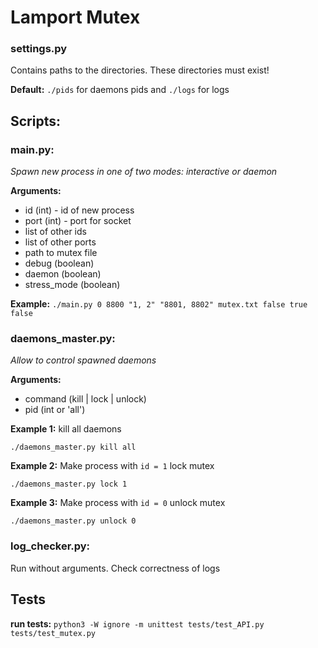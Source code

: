 # Lamport Mutex #

### settings.py ###
Contains paths to the directories.
These directories must exist!

**Default:** ```./pids``` for daemons pids and ```./logs``` for logs
## Scripts: ##
### main.py: ###
_Spawn new process in one of two modes: interactive or daemon_

**Arguments:**
  * id (int) - id of new process
  * port (int) - port for socket
  * list of other ids
  * list of other ports
  * path to mutex file
  * debug (boolean)
  * daemon (boolean)
  * stress_mode (boolean)

**Example:** ```./main.py 0 8800 "1, 2" "8801, 8802" mutex.txt false true false```

### daemons_master.py: ###
_Allow to control spawned daemons_

**Arguments:**
  * command (kill | lock | unlock)
  * pid (int or 'all')

**Example 1:** kill all daemons

```./daemons_master.py kill all```

**Example 2:** Make process with ```id = 1``` lock mutex

```./daemons_master.py lock 1```

**Example 3:** Make process with ```id = 0``` unlock mutex

```./daemons_master.py unlock 0```

### log_checker.py: ###

Run without arguments.
Check correctness of logs

## Tests ##
**run tests:** ```python3 -W ignore -m unittest tests/test_API.py tests/test_mutex.py```
